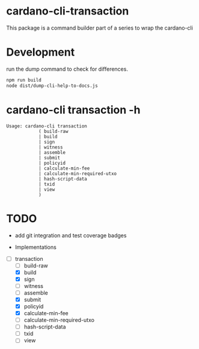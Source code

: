 # cardano-cli-transaction

This package is a command builder part of a series to wrap the cardano-cli

# Development

run the dump command to check for differences.

```bash
npm run build
node dist/dump-cli-help-to-docs.js
```

# cardano-cli transaction -h

```text
Usage: cardano-cli transaction
            ( build-raw
            | build
            | sign
            | witness
            | assemble
            | submit
            | policyid
            | calculate-min-fee
            | calculate-min-required-utxo
            | hash-script-data
            | txid
            | view
            )
```

# TODO

- add git integration and test coverage badges

- Implementations

- [ ] transaction
  - [ ] build-raw
  - [x] build
  - [x] sign
  - [ ] witness
  - [ ] assemble
  - [x] submit
  - [x] policyid
  - [x] calculate-min-fee
  - [ ] calculate-min-required-utxo
  - [ ] hash-script-data
  - [ ] txid
  - [ ] view
